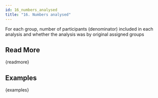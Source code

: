 ```yaml
---
id: 16_numbers_analysed
title: "16. Numbers analysed"
---
```

For each group, number of participants (denominator) included in each analysis and whether the analysis was by original assigned groups

## Read More

{readmore}

## Examples

{examples}